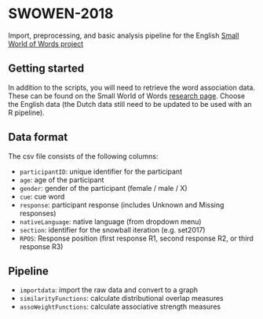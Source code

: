 # SWOWEN-2018
Import, preprocessing, and basic analysis pipeline for the English [Small World of Words project](https://smallworldofwords.org/project/)




## Getting started
In addition to the scripts, you will need to retrieve the word association data.
These can be found on the Small World of Words [research page](https://smallworldofwords.org/project/research/). Choose the English data (the Dutch data still need to be updated to be used with an R pipeline).


## Data format
The csv file consists of the following columns:
* `participantID`: unique identifier for the participant
* `age`: age of the participant
* `gender`: gender of the participant (female / male / X)
* `cue`: cue word
* `response`: participant response (includes Unknown and Missing responses)
* `nativeLanguage`: native language (from dropdown menu)
* `section`: identifier for the snowball iteration (e.g. set2017)
* `RPOS`: Response position (first response R1, second response R2, or third response R3)


## Pipeline
* `importdata`: import the raw data and convert to a graph
* `similarityFunctions`: calculate distributional overlap measures
* `assoWeightFunctions`: calculate associative strength measures
